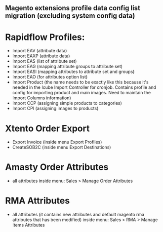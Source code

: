 ## Magento extensions profile data config list migration (excluding system config data)

# Rapidflow Profiles: 
- Import EAV (attribute data)
- Import EAXP (attribute data)
- Import EAS (list of attribute set)
- Import EAG (mapping attribute groups to attribute set)
- Import EASI (mapping attributes to attribute set and groups)
- Import EAO (for attributes option list)
- Import Product (the name needs to be exactly like this because it's needed in the Icube Import Controller for cronjob. Contains profile and config for importing product and main images. Need to maintain the Import Columns information)
- Import CCP (assigning simple products to categories)
- Import CPI (assigning images to products)

# Xtento Order Export
- Export Invoice (inside menu Export Profiles)
- CreateSOB2C (inside menu Export Destinations)

# Amasty Order Attributes
- all attributes inside menu: Sales > Manage Order Attributes

# RMA Attributes
- all attributes (it contains new attributes and default magento rma attributes that has been modified) inside menu: Sales > RMA > Manage Items Attributes
